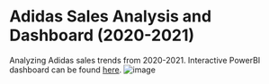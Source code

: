 # Adidas Sales Analysis and Dashboard (2020-2021)
Analyzing Adidas sales trends from 2020-2021. Interactive PowerBI dashboard can be found [here](https://app.powerbi.com/reportEmbed?reportId=8a5dd84b-684c-4ad2-a01a-696131947d45&autoAuth=true&ctid=f5222e6c-5fc6-48eb-8f03-73db18203b63).
![image](https://github.com/user-attachments/assets/c97d9d5f-a670-429d-b23a-8e0ea70ca048)
